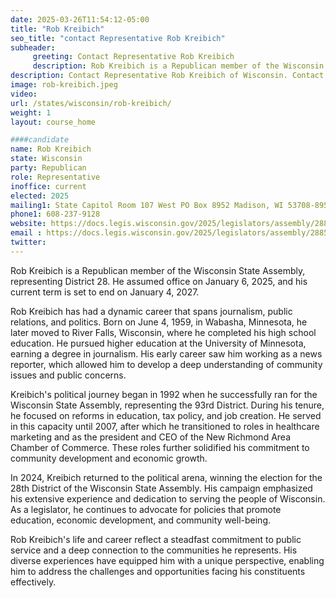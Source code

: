 ```yaml
---
date: 2025-03-26T11:54:12-05:00
title: "Rob Kreibich"
seo_title: "contact Representative Rob Kreibich"
subheader:
     greeting: Contact Representative Rob Kreibich
     description: Rob Kreibich is a Republican member of the Wisconsin State Assembly, representing District 28. He assumed office on January 6, 2025, and his current term is set to end on January 4, 2027.
description: Contact Representative Rob Kreibich of Wisconsin. Contact information for Rob Kreibich includes email address, phone number, and mailing address.
image: rob-kreibich.jpeg
video:
url: /states/wisconsin/rob-kreibich/
weight: 1
layout: course_home

####candidate
name: Rob Kreibich
state: Wisconsin
party: Republican
role: Representative
inoffice: current
elected: 2025
mailing1: State Capitol Room 107 West PO Box 8952 Madison, WI 53708-8952
phone1: 608-237-9128
website: https://docs.legis.wisconsin.gov/2025/legislators/assembly/2885/
email : https://docs.legis.wisconsin.gov/2025/legislators/assembly/2885/
twitter: 
---
```

Rob Kreibich is a Republican member of the Wisconsin State Assembly, representing District 28. He assumed office on January 6, 2025, and his current term is set to end on January 4, 2027.

Rob Kreibich has had a dynamic career that spans journalism, public relations, and politics. Born on June 4, 1959, in Wabasha, Minnesota, he later moved to River Falls, Wisconsin, where he completed his high school education. He pursued higher education at the University of Minnesota, earning a degree in journalism. His early career saw him working as a news reporter, which allowed him to develop a deep understanding of community issues and public concerns.

Kreibich's political journey began in 1992 when he successfully ran for the Wisconsin State Assembly, representing the 93rd District. During his tenure, he focused on reforms in education, tax policy, and job creation. He served in this capacity until 2007, after which he transitioned to roles in healthcare marketing and as the president and CEO of the New Richmond Area Chamber of Commerce. These roles further solidified his commitment to community development and economic growth.

In 2024, Kreibich returned to the political arena, winning the election for the 28th District of the Wisconsin State Assembly. His campaign emphasized his extensive experience and dedication to serving the people of Wisconsin. As a legislator, he continues to advocate for policies that promote education, economic development, and community well-being.

Rob Kreibich's life and career reflect a steadfast commitment to public service and a deep connection to the communities he represents. His diverse experiences have equipped him with a unique perspective, enabling him to address the challenges and opportunities facing his constituents effectively.
